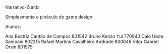 Narrativo-Zumbi

Simplesmente o pináculo do game design

Alunos:

Ana Beatriz Cantão de Campos        801542
Bruno Kenzo Yui	                    770943
Caio Ueda Sampaio                   802215
Rafael Martins Cavalheiro Andrade	800046
Vitor Gabriel Orsin	                801575
